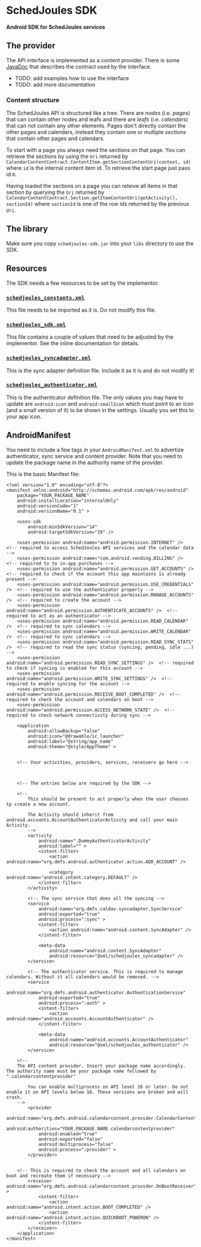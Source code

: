 # SchedJoules SDK

__Android SDK for SchedJoules services__

## The provider

The API interface is implemented as a content provider. There is some [JavaDoc](https://rawgithub.com/schedjoules/Android-SDK/master/javadoc/index.html) that describes the contract used by the interface.

* TODO: add examples how to use the interface
* TODO: add more documentation

### Content structure

The SchedJoules API is structured like a tree. There are *nodes* (i.e. *pages*) that can contain other nodes and leafs and there are *leafs* (i.e. *calendars*) that can not contain any other elements.
Pages don't directly contain the other pages and calendars, instead they contain one or multiple *sections* that contain other pages and calendars.

To start with a page you always need the sections on that page. You can retrieve the sections by using the `Uri` returned by `CalendarContentContract.ContentItem.getSectionContentUri(context, id)` where `id` is the internal content item id. To retrieve the start page just pass id `0`.

Having loaded the sections on a page you can reteive all items in that section by querying the `Uri` returned by `CalendarContentContract.Section.getItemContentUri(getActivity(), sectionId)` where `sectionId` is one of the row ids returned by the previous `Uri`.

## The library

Make sure you copy `schedjoules-sdk.jar` into your `libs` directory to use the SDK.

## Resources

The SDK needs a few resources to be set by the implementor.

### [`schedjoules_constants.xml`](sdk/res/values/schedjoules_constants.xml)

This file needs to be imported as it is. Do not modify this file.

### [`schedjoules_sdk.xml`](sdk/res/values/schedjoules_sdk.xml)

This file contains a couple of values that need to be adjusted by the implementor. See the inline documentation for details.

### [`schedjoules_syncadapter.xml`](sdk/res/xml/schedjoules_syncadapter.xml)

This is the sync adapter definition file. Include it as it is and do not modify it!

### [`schedjoules_authenticator.xml`](sdk/res/xml/schedjoules_authenticator.xml)

This is the authenticator definition file. The only values you may have to update are `android:icon` and `android:smallIcon` which must point to an icon (and a small version of it) to be shown in the settings.
Usually you set this to your app icon.

## AndroidManifest

You need to include a few tags in your `AndroidManifest.xml` to advertize authenticator, sync service and content provider. Note that you need to update the package name in the authority name of the provider.

This is the basic Manifest file:

```
<?xml version="1.0" encoding="utf-8"?>
<manifest xmlns:android="http://schemas.android.com/apk/res/android"
    package="YOUR_PACKAGE_NAME"
    android:installLocation="internalOnly"
    android:versionCode="1"
    android:versionName="0.1" >

    <uses-sdk
        android:minSdkVersion="14"
        android:targetSdkVersion="19" />

    <uses-permission android:name="android.permission.INTERNET" />  <!-- required to access SchedJoules API services and the calendar data -->
    <uses-permission android:name="com.android.vending.BILLING" />  <!-- required to to in-app purchases -->
    <uses-permission android:name="android.permission.GET_ACCOUNTS" />  <!-- required to check if the account this app maintains is already present -->
    <uses-permission android:name="android.permission.USE_CREDENTIALS" />  <!-- required to use the authenticator properly -->
    <uses-permission android:name="android.permission.MANAGE_ACCOUNTS" />  <!-- required to create the account -->
    <uses-permission android:name="android.permission.AUTHENTICATE_ACCOUNTS" />  <!-- required to act as an authenticator -->
    <uses-permission android:name="android.permission.READ_CALENDAR" />  <!-- required to sync calendars -->
    <uses-permission android:name="android.permission.WRITE_CALENDAR" />  <!-- required to sync calendars -->
    <uses-permission android:name="android.permission.READ_SYNC_STATS" />  <!-- required to read the sync status (syncing, pending, idle ...)  -->
    <uses-permission android:name="android.permission.READ_SYNC_SETTINGS" />  <!-- required to check if syncing is enabled for this account -->
    <uses-permission android:name="android.permission.WRITE_SYNC_SETTINGS" />  <!-- required to enable syncing for the account -->
    <uses-permission android:name="android.permission.RECEIVE_BOOT_COMPLETED" />  <!-- required to check the account and calendars on boot -->
    <uses-permission android:name="android.permission.ACCESS_NETWORK_STATE" />  <!-- required to check network connectivity during sync -->

    <application
        android:allowBackup="false"
        android:icon="@drawable/ic_launcher"
        android:label="@string/app_name"
        android:theme="@style/AppTheme" >


	<!-- Your activities, providers, services, receivers go here -->



	<!-- The entries below are required by the SDK -->

	<!--
        This should be present to act properly when the user chooses tp create a new account.

        The Activity should inherit from android.accounts.AccountAuthenticatorActivity and call your main Activity.
        -->
        <activity
            android:name=".DummyAuthenticatorActivity"
            android:label="" >
            <intent-filter>
                <action android:name="org.dmfs.android.authenticator.action.ADD_ACCOUNT" />

                <category android:name="android.intent.category.DEFAULT" />
            </intent-filter>
        </activity>

        <!-- The sync service that does all the syncing -->
        <service
            android:name="org.dmfs.caldav.syncadapter.SyncService"
            android:exported="true"
            android:process=":sync" >
            <intent-filter>
                <action android:name="android.content.SyncAdapter" />
            </intent-filter>

            <meta-data
                android:name="android.content.SyncAdapter"
                android:resource="@xml/schedjoules_syncadapter" />
        </service>

        <!-- The authenticator service. This is required to manage calendars. Without it all calendars would be removed. --> 
        <service
            android:name="org.dmfs.android.authenticator.AuthenticationService"
            android:exported="true"
            android:process=":auth" >
            <intent-filter>
                <action android:name="android.accounts.AccountAuthenticator" />
            </intent-filter>

            <meta-data
                android:name="android.accounts.AccountAuthenticator"
                android:resource="@xml/schedjoules_authenticator" />
        </service>

	<!--
	The API content provider. Insert your package name accordingly. The authority name must be your package name followed by ".calendarcontentprovider"
	
        You can enable multiprocess on API level 16 or later. Do not enable it on API levels below 16. These versions are broken and will crash.
	-->
        <provider
            android:name="org.dmfs.android.calendarcontent.provider.CalendarContentProvider"
            android:authorities="YOUR.PACKAGE.NAME.calendarcontentprovider"
            android:enabled="true"
            android:exported="false"
            android:multiprocess="false"
            android:process=":provider" >
        </provider>


	<!-- This is required to check the account and all calendars on boot and recreate them if necessary -->
        <receiver android:name="org.dmfs.android.calendarcontent.provider.OnBootReceiver" >
            <intent-filter>
                <action android:name="android.intent.action.BOOT_COMPLETED" />
                <action android:name="android.intent.action.QUICKBOOT_POWERON" />
            </intent-filter>
        </receiver>
    </application>
</manifest>

```
